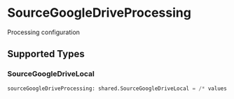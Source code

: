 # SourceGoogleDriveProcessing

Processing configuration


## Supported Types

### SourceGoogleDriveLocal

```python
sourceGoogleDriveProcessing: shared.SourceGoogleDriveLocal = /* values here */
```

